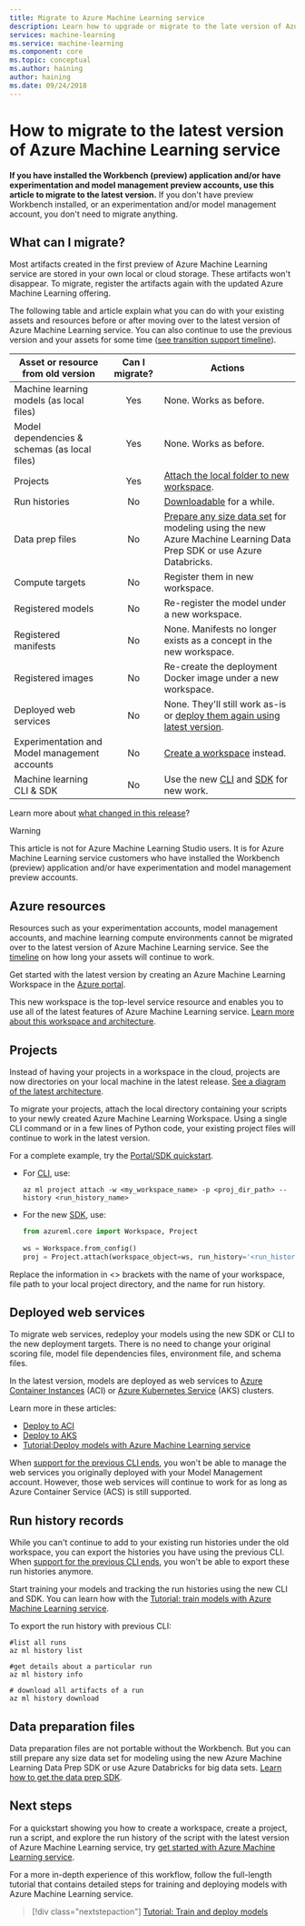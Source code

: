 ```yaml
---
title: Migrate to Azure Machine Learning service
description: Learn how to upgrade or migrate to the late version of Azure Machine Learning service.
services: machine-learning
ms.service: machine-learning
ms.component: core
ms.topic: conceptual
ms.author: haining
author: haining
ms.date: 09/24/2018
---
```


# How to migrate to the latest version of Azure Machine Learning service 

**If you have installed the Workbench (preview) application and/or have experimentation and model management preview accounts, use this article to migrate to the latest version.**  If you don't have preview Workbench installed, or an experimentation and/or model management account, you don't need to migrate anything.

## What can I migrate?
Most artifacts created in the first preview of Azure Machine Learning service are stored in your own local or cloud storage. These artifacts won't disappear. To migrate, register the artifacts again with the updated Azure Machine Learning offering. 

The following table and article explain what you can do with your existing assets and resources before or after moving over to the latest version of Azure Machine Learning service. You can also continue to use the previous version and your assets for some time ([see transition support timeline](overview-what-happened-to-workbench.md#timeline)).

|Asset or resource from old version|Can I migrate?|Actions|
|-----------------|:-------------:|-------------|
|Machine learning models (as local files)|Yes|None. Works as before.|
|Model dependencies & schemas (as local files)|Yes|None. Works as before.|
|Projects|Yes|[Attach the local folder to new workspace](#projects).|
|Run histories|No|[Downloadable](#history) for a while.|
|Data prep files|No|[Prepare any size data set](#dataprep) for modeling using the new Azure Machine Learning Data Prep SDK or use Azure Databricks.|
|Compute targets|No|Register them in new workspace.|
|Registered models|No|Re-register the model under a new workspace.|
|Registered manifests|No|None. Manifests no longer exists as a concept in the new workspace.|
|Registered images|No|Re-create the deployment Docker image under a new workspace.|
|Deployed web services|No|None. They'll still work as-is <br/>or [deploy them again using latest version](#services).|
|Experimentation and <br/>Model management accounts|No|[Create a workspace](#resources) instead.|
|Machine learning CLI & SDK|No|Use the new [CLI](reference-azure-machine-learning-cli.md) and [SDK](http://aka.ms/aml-sdk) for new work.|


Learn more about [what changed in this release](overview-what-happened-to-workbench.md)?

>[!Warning]
>This article is not for Azure Machine Learning Studio users. It is for Azure Machine Learning service customers who have installed the Workbench (preview) application and/or have experimentation and model management preview accounts.

<a name="resources"></a>

## Azure resources

Resources such as your experimentation accounts, model management accounts, and machine learning compute environments cannot be migrated over to the latest version of Azure Machine Learning service. See the [timeline](overview-what-happened-to-workbench.md#timeline) on how long your assets will continue to work.

Get started with the latest version by creating an Azure Machine Learning Workspace in the [Azure portal](quickstart-get-started.md).

This new workspace is the top-level service resource and enables you to use all of the latest features of Azure Machine Learning service. [Learn more about this workspace and architecture](concept-azure-machine-learning-architecture.md).

<a name="projects"></a>

## Projects

Instead of having your projects in a workspace in the cloud, projects are now directories on your local machine in the latest release. [See a diagram of the latest architecture](concept-azure-machine-learning-architecture.md). 

To migrate your projects, attach the local directory containing your scripts to your newly created Azure Machine Learning Workspace. Using a single CLI command or in a few lines of Python code, your existing project files will continue to work in the latest version. 

For a complete example, try the [Portal/SDK quickstart](quickstart-get-started.md). 

+ For [CLI](reference-azure-machine-learning-cli.md), use:
  ```azurecli
  az ml project attach -w <my_workspace_name> -p <proj_dir_path> --history <run_history_name>
  ```

+ For the new <a href="http://aka.ms/aml-sdk" target="_blank">SDK</a>, use:
  ```python
  from azureml.core import Workspace, Project
    
  ws = Workspace.from_config()
  proj = Project.attach(workspace_object=ws, run_history='<run_history_name>', directory='<proj_dir_path>')
  ```

Replace the information in \<\>  brackets with the name of your workspace, file path to your local project directory, and the name for run history.   

<a name="services"></a>

## Deployed web services

To migrate web services, redeploy your models using the new SDK or CLI to the new deployment targets. There is no need to change your original scoring file, model file dependencies files, environment file, and schema files. 

In the latest version, models are deployed as web services to [Azure Container Instances](how-to-deploy-to-aci.md) (ACI) or [Azure Kubernetes Service](how-to-deploy-to-aks.md) (AKS) clusters. 

Learn more in these articles:
+ [Deploy to ACI](how-to-deploy-to-aci.md)
+ [Deploy to AKS](how-to-deploy-to-aks.md)
+ [Tutorial:Deploy models with Azure Machine Learning service](tutorial-deploy-models-with-aml.md)

When [support for the previous CLI ends](overview-what-happened-to-workbench.md#timeline), you won't be able to manage the web services you originally deployed with your Model Management account. However, those web services will continue to work for as long as Azure Container Service (ACS) is still supported.

<a name="history"></a>

## Run history records

While you can't continue to add to your existing run histories under the old workspace, you can export the histories you have using the previous CLI. When [support for the previous CLI ends](overview-what-happened-to-workbench.md#timeline), you won't be able to export these run histories anymore.

Start training your models and tracking the run histories using the new CLI and SDK. You can learn how with the [Tutorial: train models with Azure Machine Learning service](tutorial-train-models-with-aml.md).

To export the run history with previous CLI:

```azurecli
#list all runs
az ml history list

#get details about a particular run
az ml history info

# download all artifacts of a run
az ml history download
```

<a name="dataprep"></a>

## Data preparation files
Data preparation files are not portable without the Workbench. But you can still prepare any size data set for modeling using the new Azure Machine Learning Data Prep SDK or use Azure Databricks for big data sets.  [Learn how to get the data prep SDK](how-to-data-prep.md). 

## Next steps

For a quickstart showing you how to create a workspace, create a project, run a script, and explore the run history of the script with the latest version of Azure Machine Learning service, try [get started with Azure Machine Learning service](quickstart-get-started.md).

For a more in-depth experience of this workflow, follow the full-length tutorial that contains detailed steps for training and deploying models with Azure Machine Learning service. 

> [!div class="nextstepaction"]
> [Tutorial: Train and deploy models](tutorial-train-models-with-aml.md)

